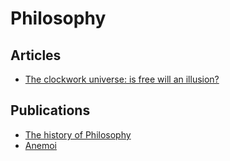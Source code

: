 # Philosophy

## Articles

- [The clockwork universe: is free will an illusion?](https://www.theguardian.com/news/2021/apr/27/the-clockwork-universe-is-free-will-an-illusion)

## Publications

- [The history of Philosophy](https://www.denizcemonduygu.com/philo/browse/)
- [Anemoi](https://en.wikipedia.org/wiki/Anemoi)
